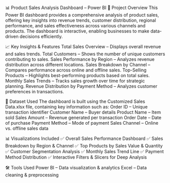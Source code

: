 📊 Product Sales Analysis Dashboard – Power BI
📌 Project Overview
This Power BI dashboard provides a comprehensive analysis of product sales, offering key insights into revenue trends, customer distribution, regional performance, and sales effectiveness across various channels and products. The dashboard is interactive, enabling businesses to make data-driven decisions efficiently.

📈 Key Insights & Features
Total Sales Overview – Displays overall revenue and sales trends.
Total Customers – Shows the number of unique customers contributing to sales.
Sales Performance by Region – Analyzes revenue distribution across different locations.
Sales Breakdown by Channel – Compares performance across online and offline sales.
Top-Selling Products – Highlights best-performing products based on total sales.
Monthly Sales Trends – Tracks sales growth over time for strategic planning.
Revenue Distribution by Payment Method – Analyzes customer preferences in transactions.

📂 Dataset Used
The dashboard is built using the Customized Sales Data.xlsx file, containing key information such as:
Order ID – Unique transaction identifier
Customer Name – Buyer details
Product Name – Item sold
Sales Amount – Revenue generated per transaction
Order Date – Date of purchase
Payment Method – Mode of payment
Sales Channel – Online vs. offline sales data

📊 Visualizations Included
✅ Overall Sales Performance Dashboard
✅ Sales Breakdown by Region & Channel
✅ Top Products by Sales Value & Quantity
✅ Customer Segmentation Analysis
✅ Monthly Sales Trend Line
✅ Payment Method Distribution
✅ Interactive Filters & Slicers for Deep Analysis

🛠️ Tools Used
Power BI – Data visualization & analytics
Excel – Data cleaning & preprocessing
